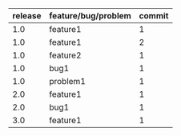 
|release|feature/bug/problem|commit|
|---|---|---|
|1.0|feature1|1|
|1.0|feature1|2|
|1.0|feature2|1|
|1.0|bug1|1|
|1.0|problem1|1|
|2.0|feature1|1|
|2.0|bug1|1|
|3.0|feature1|1|

